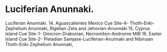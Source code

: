 # Luciferian Anunnaki.

Luciferian Anunnaki.
14. Aguascalientes Mexico Cue Site-4- Thoth-Enki-Zephelium Anunnaki, Rigelian-Zeta and Jehovian-Anunnaki
15. Cyprus Island Cue Site-1- Omicron-Drakonian, Necromiton-Andromie MIB
16. Easter Island Cue Site-2- Pleiadian Samjase-Luciferian-Anunnaki and Nibiruian Thoth-Enki-Zephelium Anunnaki,